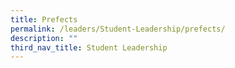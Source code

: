 ```yaml
---
title: Prefects
permalink: /leaders/Student-Leadership/prefects/
description: ""
third_nav_title: Student Leadership
---
```

